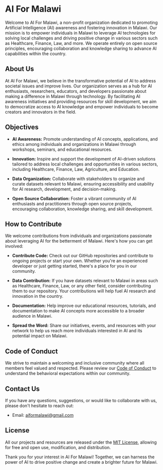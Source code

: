 # AI For Malawi

Welcome to AI For Malawi, a non-profit organization dedicated to promoting Artificial Intelligence (AI) awareness and fostering innovation in Malawi. Our mission is to empower individuals in Malawi to leverage AI technologies for solving local challenges and driving positive change in various sectors such as Healthcare, Finance, Law, and more. We operate entirely on open source principles, encouraging collaboration and knowledge sharing to advance AI capabilities within the country.

## About Us

At AI For Malawi, we believe in the transformative potential of AI to address societal issues and improve lives. Our organization serves as a hub for AI enthusiasts, researchers, educators, and developers passionate about making a difference in Malawi through technology. By facilitating AI awareness initiatives and providing resources for skill development, we aim to democratize access to AI knowledge and empower individuals to become creators and innovators in the field.

## Objectives

- **AI Awareness:** Promote understanding of AI concepts, applications, and ethics among individuals and organizations in Malawi through workshops, seminars, and educational resources.

- **Innovation:** Inspire and support the development of AI-driven solutions tailored to address local challenges and opportunities in various sectors, including Healthcare, Finance, Law, Agriculture, and Education.

- **Data Organization:** Collaborate with stakeholders to organize and curate datasets relevant to Malawi, ensuring accessibility and usability for AI research, development, and decision-making.

- **Open Source Collaboration:** Foster a vibrant community of AI enthusiasts and practitioners through open source projects, encouraging collaboration, knowledge sharing, and skill development.

## How to Contribute

We welcome contributions from individuals and organizations passionate about leveraging AI for the betterment of Malawi. Here's how you can get involved:

- **Contribute Code:** Check out our GitHub repositories and contribute to ongoing projects or start your own. Whether you're an experienced developer or just getting started, there's a place for you in our community.

- **Data Contribution:** If you have datasets relevant to Malawi in areas such as Healthcare, Finance, Law, or any other field, consider contributing them to our repository. Your contributions will help fuel AI research and innovation in the country.

- **Documentation:** Help improve our educational resources, tutorials, and documentation to make AI concepts more accessible to a broader audience in Malawi.

- **Spread the Word:** Share our initiatives, events, and resources with your network to help us reach more individuals interested in AI and its potential impact on Malawi.

## Code of Conduct

We strive to maintain a welcoming and inclusive community where all members feel valued and respected. Please review our [Code of Conduct](./CODE_OF_CONDUCT.md) to understand the behavioral expectations within our community.

## Contact Us

If you have any questions, suggestions, or would like to collaborate with us, please don't hesitate to reach out:

- Email: aiformalawi@gmail.com

## License

All our projects and resources are released under the [MIT License](./LICENSE), allowing for free and open use, modification, and distribution.

Thank you for your interest in AI For Malawi! Together, we can harness the power of AI to drive positive change and create a brighter future for Malawi.
